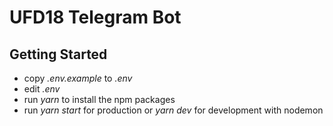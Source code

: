 # UFD18 Telegram Bot

## Getting Started

- copy *.env.example* to *.env*
- edit *.env*
- run *yarn* to install the npm packages
- run *yarn start* for production or *yarn dev* for development with nodemon